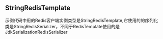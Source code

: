 ## StringRedisTemplate
示例代码中用的Redis客户端实例类型是StringRedisTemplate,它使用的的序列化
类是StringRedisSerializer，不同于RedisTemplate使用的是 JdkSerializationRedisSerializer
